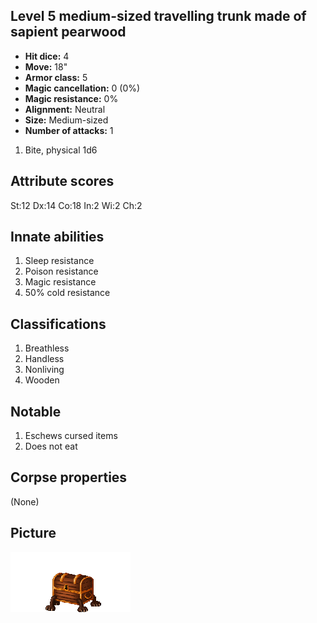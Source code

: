 ## Level 5 medium-sized travelling trunk made of sapient pearwood
- **Hit dice:** 4
- **Move:** 18"
- **Armor class:** 5
- **Magic cancellation:** 0 (0%)
- **Magic resistance:** 0%
- **Alignment:** Neutral
- **Size:** Medium-sized
- **Number of attacks:** 1
1. Bite, physical 1d6
## Attribute scores
St:12 Dx:14 Co:18 In:2 Wi:2 Ch:2
## Innate abilities
1. Sleep resistance
2. Poison resistance
3. Magic resistance
4. 50% cold resistance
## Classifications
1. Breathless
2. Handless
3. Nonliving
4. Wooden
## Notable
1. Eschews cursed items
2. Does not eat
## Corpse properties
(None)
## Picture
![Medium luggage](https://github.com/hyvanmielenpelit/GnollHackTileSet/blob/main/Monsters/medium_luggage/medium_luggage.png)
